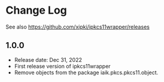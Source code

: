 # Change Log

See also <https://github.com/xipki/ipkcs11wrapper/releases>

## 1.0.0
 - Release date: Dec 31, 2022
 - First release version of ipkcs11wrapper
 - Remove objects from the package iaik.pkcs.pkcs11.object.
